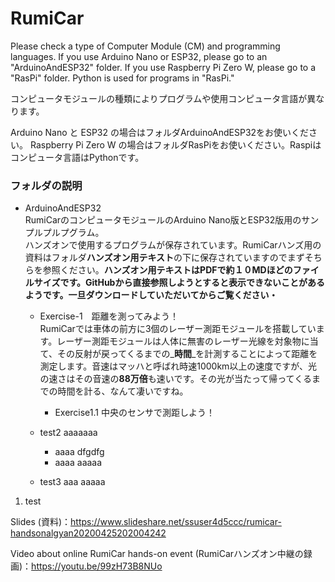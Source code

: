 # RumiCar

Please check a type of Computer Module (CM) and programming languages. If you use Arduino Nano or ESP32, please go to an "ArduinoAndESP32" folder. If you use Raspberry Pi Zero W, please go to a "RasPi" folder. Python is used for programs in "RasPi."

コンピュータモジュールの種類によりプログラムや使用コンピュータ言語が異なります。

Arduino Nano と ESP32 の場合はフォルダArduinoAndESP32をお使いください。
Raspberry Pi Zero W の場合はフォルダRasPiをお使いください。Raspiはコンピュータ言語はPythonです。

### フォルダの説明

- ArduinoAndESP32<br>RumiCarのコンピュータモジュールのArduino Nano版とESP32版用のサンプルプルプグラム。<br>ハンズオンで使用するプログラムが保存されています。RumiCarハンズ用の資料はフォルダ**ハンズオン用テキスト**の下に保存されていますのでまずそちらを参照ください。**ハンズオン用テキストはPDFで約１０MDほどのファイルサイズです。GitHubから直接参照しようとすると表示できないことがあるようです。一旦ダウンロードしていただいてからご覧ください・**

  - Exercise-1　距離を測ってみよう！<br>RumiCarでは車体の前方に3個のレーザー測距モジュールを搭載しています。レーザー測距モジュールは人体に無害のレーザー光線を対象物に当て、その反射が戻ってくるまでの_**時間**_を計測することによって距離を測定します。音速はマッハと呼ばれ時速1000km以上の速度ですが、光の速さはその音速の**88万倍**も速いです。その光が当たって帰ってくるまでの時間を計る、なんて凄いですね。
  
    - Exercise1.1 中央のセンサで測距しよう！
  - test2    aaaaaaa
    - aaaa  dfgdfg
    - aaaa   aaaaa
  - test3 aaa
aaaaa

1. test


Slides (資料)：https://www.slideshare.net/ssuser4d5ccc/rumicar-handsonalgyan20200425202004242

Video about online RumiCar hands-on event (RumiCarハンズオン中継の録画)：https://youtu.be/99zH73B8NUo
